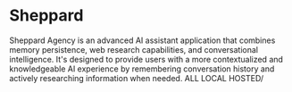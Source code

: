 # Sheppard
Sheppard Agency is an advanced AI assistant application that combines memory persistence, web research capabilities, and conversational intelligence. It's designed to provide users with a more contextualized and knowledgeable AI experience by remembering conversation history and actively researching information when needed. ALL LOCAL HOSTED/ 
